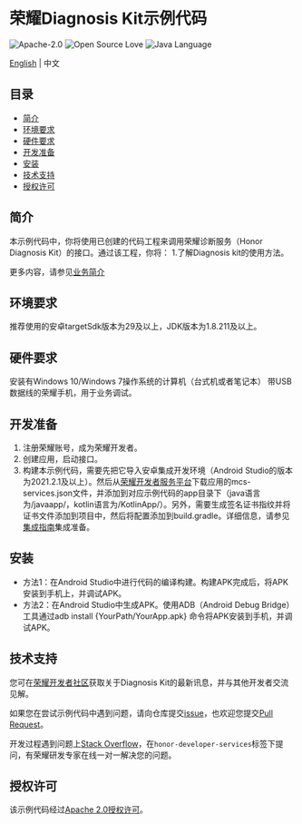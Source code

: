 # 荣耀Diagnosis Kit示例代码

![Apache-2.0](https://img.shields.io/badge/license-Apache-blue)
![Open Source Love](https://img.shields.io/static/v1?label=Open%20Source&message=%E2%9D%A4%EF%B8%8F&color=green)
![Java Language](https://img.shields.io/badge/language-java-green.svg)

[English](README.md) | 中文

## 目录

 * [简介](#简介)
 * [环境要求](#环境要求)
 * [硬件要求](#硬件要求)
 * [开发准备](#开发准备)
 * [安装](#安装)
 * [技术支持](#技术支持)
 * [授权许可](#授权许可)

## 简介

本示例代码中，你将使用已创建的代码工程来调用荣耀诊断服务（Honor Diagnosis Kit）的接口。通过该工程，你将：
1.了解Diagnosis kit的使用方法。

更多内容，请参见[业务简介](https://developer.honor.com/cn/tg/page/tg2022110110100003?navation=dh51628604092081373196%2F1)

## 环境要求

推荐使用的安卓targetSdk版本为29及以上，JDK版本为1.8.211及以上。

## 硬件要求

安装有Windows 10/Windows 7操作系统的计算机（台式机或者笔记本）
带USB数据线的荣耀手机，用于业务调试。

## 开发准备

1.	注册荣耀账号，成为荣耀开发者。
2.	创建应用，启动接口。
3.	构建本示例代码，需要先把它导入安卓集成开发环境（Android Studio的版本为2021.2.1及以上）。然后从[荣耀开发者服务平台](https://developer.honor.com/cn/docs/11025/guides/intergrate)下载应用的mcs-services.json文件，并添加到对应示例代码的app目录下（java语言为/javaapp/，kotlin语言为/KotlinApp/）。另外，需要生成签名证书指纹并将证书文件添加到项目中，然后将配置添加到build.gradle。详细信息，请参见[集成指南](https://developer.honor.com/cn/docs/11025/guides/code-steps)集成准备。


## 安装
* 方法1：在Android Studio中进行代码的编译构建。构建APK完成后，将APK安装到手机上，并调试APK。
* 方法2：在Android Studio中生成APK。使用ADB（Android Debug Bridge）工具通过adb install {YourPath/YourApp.apk} 命令将APK安装到手机，并调试APK。

## 技术支持

您可在[荣耀开发者社区](https://developer.hihonor.com/cn/forum/?navation=dh11614886576872095748%2F1)获取关于Diagnosis Kit的最新讯息，并与其他开发者交流见解。

如果您在尝试示例代码中遇到问题，请向仓库提交[issue](https://github.com/Honor-Developer/DiagnosisKit-Demo/issues)，也欢迎您提交[Pull Request](https://github.com/Honor-Developer/DiagnosisKit-Demo/pulls)。

开发过程遇到问题上[Stack Overflow](https://stackoverflow.com/questions/tagged/honor-developer-services?tab=Votes)，在`honor-developer-services`标签下提问，有荣耀研发专家在线一对一解决您的问题。

## 授权许可

该示例代码经过[Apache 2.0授权许可](http://www.apache.org/licenses/LICENSE-2.0)。
